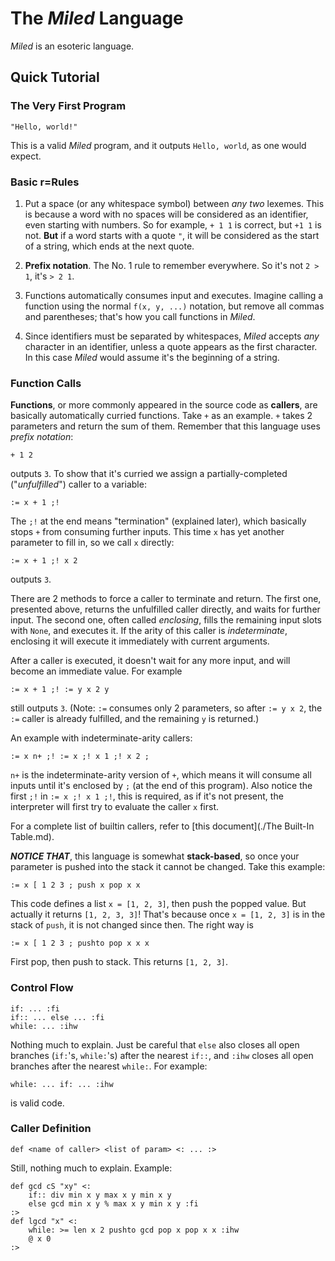 # The _Miled_ Language

_Miled_ is an esoteric language.

## Quick Tutorial

### The Very First Program

```
"Hello, world!"
```

This is a valid _Miled_ program, and it outputs `Hello, world`, as one would expect.

### Basic r=Rules

1. Put a space (or any whitespace symbol) between _any two_ lexemes.  This is because a word with no spaces will be
considered as an identifier, even starting with numbers. So for example, `+ 1 1` is correct, but `+1 1` is not.
**But** if a word starts with a quote `"`, it will be considered as the start of a string,
which ends at the next quote.

2. **Prefix notation**. The No. 1 rule to remember everywhere. So it's not `2 > 1`, it's `> 2 1`.

3. Functions automatically consumes input and executes. Imagine calling a function using the normal `f(x, y, ...)`
notation, but remove all commas and parentheses; that's how you call functions in _Miled_.

4. Since identifiers must be separated by whitespaces, _Miled_ accepts _any_ character in an identifier, unless a quote
appears as the first character. In this case _Miled_ would assume it's the beginning of a string.

### Function Calls

**Functions**, or more commonly appeared in the source code as **callers**, are basically automatically curried
functions. Take `+` as an example. `+` takes 2 parameters and return the sum of them. Remember that this language
uses _prefix notation_:

```
+ 1 2
```

outputs `3`. To show that it's curried we assign a partially-completed ("_unfulfilled_") caller to a variable:

```
:= x + 1 ;!
```

The `;!` at the end means "termination" (explained later), which basically stops `+` from consuming further inputs.
This time `x` has yet another parameter to fill in, so we call `x` directly:

```
:= x + 1 ;! x 2
```

outputs `3`.

There are 2 methods to force a caller to terminate and return. The first one, presented above, returns the unfulfilled
caller directly, and waits for further input. The second one, often called _enclosing_, fills the remaining input slots
with `None`, and executes it. If the arity of this caller is _indeterminate_, enclosing it will execute it immediately
with current arguments.

After a caller is executed, it doesn't wait for any more input, and will become an immediate value. For example

```
:= x + 1 ;! := y x 2 y
```

still outputs `3`. (Note: `:=` consumes only 2 parameters, so after `:= y x 2`, the `:=` caller is already fulfilled,
and the remaining `y` is returned.)

An example with indeterminate-arity callers:

```
:= x n+ ;! := x ;! x 1 ;! x 2 ;
```

`n+` is the indeterminate-arity version of `+`, which means it will consume all inputs until it's enclosed by `;` (at
the end of this program). Also notice the first `;!` in `:= x ;! x 1 ;!`, this is required, as if it's not present,
the interpreter will first try to evaluate the caller `x` first.

For a complete list of builtin callers, refer to [this document](./The Built-In Table.md).

***NOTICE THAT***, this language is somewhat **stack-based**, so once your parameter is pushed into the stack it cannot
be changed. Take this example:

```
:= x [ 1 2 3 ; push x pop x x
```

This code defines a list `x = [1, 2, 3]`, then push the popped value. But actually it returns `[1, 2, 3, 3]`! That's
because once `x = [1, 2, 3]` is in the stack of `push`, it is not changed since then. The right way is

```
:= x [ 1 2 3 ; pushto pop x x x
```

First pop, then push to stack. This returns `[1, 2, 3]`.

### Control Flow

```
if: ... :fi
if:: ... else ... :fi
while: ... :ihw
```

Nothing much to explain. Just be careful that `else` also closes all open branches (`if:`'s, `while:`'s) after the
nearest `if::`, and `:ihw` closes all open branches after the nearest `while:`. For example:

```
while: ... if: ... :ihw
```

is valid code.

### Caller Definition

```
def <name of caller> <list of param> <: ... :>
```

Still, nothing much to explain. Example:

```
def gcd cS "xy" <:
    if:: div min x y max x y min x y
    else gcd min x y % max x y min x y :fi
:>
def lgcd "x" <:
    while: >= len x 2 pushto gcd pop x pop x x :ihw
    @ x 0
:>
```
